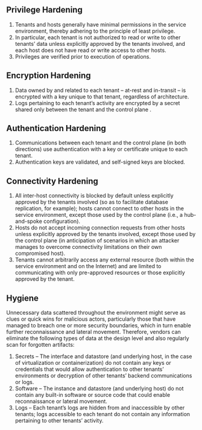 ## Privilege Hardening
1.	Tenants and hosts generally have minimal permissions in the service environment, thereby adhering to the principle of least privilege.
2.	In particular, each tenant is not authorized to read or write to other tenants’ data unless explicitly approved by the tenants involved, and each host does not have read or write access to other hosts.
3.	Privileges are verified prior to execution of operations.

## Encryption Hardening
1.	Data owned by and related to each tenant – at-rest and in-transit – is encrypted with a key unique to that tenant, regardless of architecture.
2.	Logs pertaining to each tenant’s activity are encrypted by a secret shared only between the tenant and the control plane .

## Authentication Hardening
1.	Communications between each tenant and the control plane (in both directions) use authentication with a key or certificate unique to each tenant.
2.	Authentication keys are validated, and self-signed keys are blocked.

## Connectivity Hardening 
1.	All inter-host connectivity is blocked by default unless explicitly approved by the tenants involved (so as to facilitate database replication, for example); hosts cannot connect to other hosts in the service environment, except those used by the control plane (i.e., a hub-and-spoke configuration).
2.	Hosts do not accept incoming connection requests from other hosts unless explicitly approved by the tenants involved, except those used by the control plane (in anticipation of scenarios in which an attacker manages to overcome connectivity limitations on their own compromised host).
3.	Tenants cannot arbitrarily access any external resource (both within the service environment and on the Internet) and are limited to communicating with only pre-approved resources or those explicitly approved by the tenant.

## Hygiene
Unnecessary data scattered throughout the environment might serve as clues or quick wins for malicious actors, particularly those that have managed to breach one or more security boundaries, which in turn enable further reconnaissance and lateral movement. Therefore, vendors can eliminate the following types of data at the design level and also regularly scan for forgotten artifacts:
1.	Secrets – The interface and datastore (and underlying host, in the case of virtualization or containerization) do not contain any keys or credentials that would allow authentication to other tenants’ environments or decryption of other tenants’ backend communications or logs.
2.	Software – The instance and datastore (and underlying host) do not contain any built-in software or source code that could enable reconnaissance or lateral movement.
3.	Logs – Each tenant’s logs are hidden from and inaccessible by other tenants; logs accessible to each tenant do not contain any information pertaining to other tenants’ activity.
